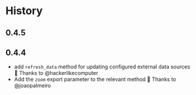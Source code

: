 # History

## 0.4.5

## 0.4.4
* add `refresh_data` method for updating configured external data sources  🚀  Thanks to @hackerlikecomputer 
* Add the `zoom` export parameter to the relevant method 🚀  Thanks to @joaopalmeiro 
